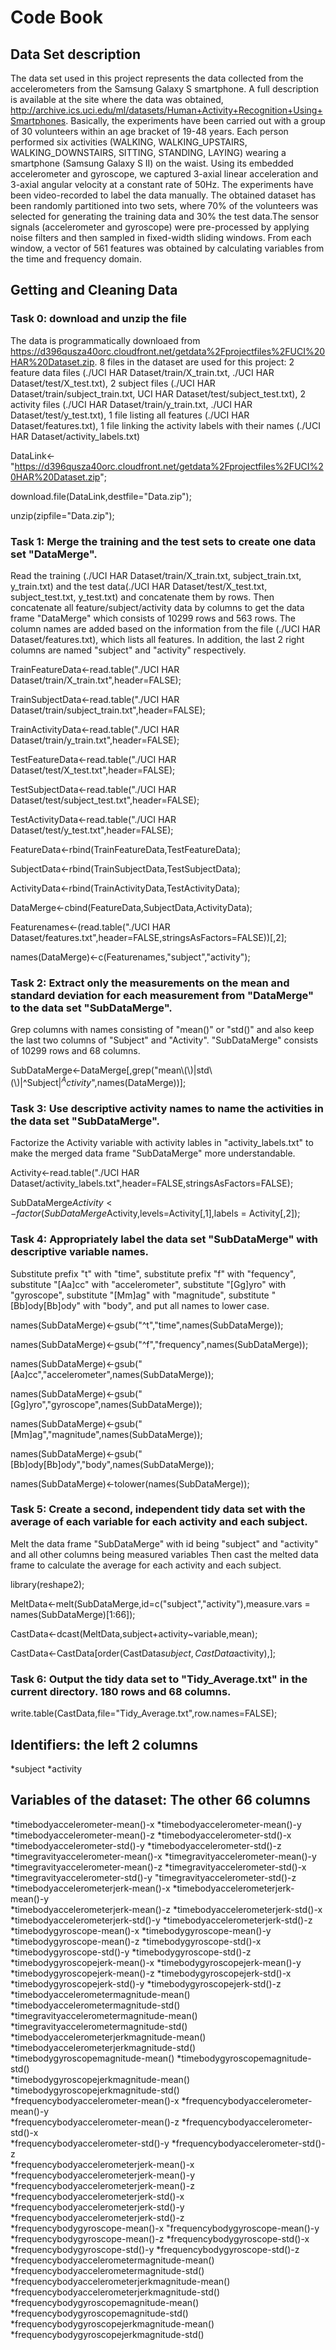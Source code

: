 # Code Book

## Data Set description 
The data set used in this project represents the data collected from the accelerometers from the Samsung Galaxy S smartphone.  A full description is available at the site where the data was obtained, http://archive.ics.uci.edu/ml/datasets/Human+Activity+Recognition+Using+Smartphones. Basically, the experiments have been carried out with a group of 30 volunteers within an age bracket of 19-48 years. Each person performed six activities (WALKING, WALKING_UPSTAIRS, WALKING_DOWNSTAIRS, SITTING, STANDING, LAYING) wearing a smartphone (Samsung Galaxy S II) on the waist. Using its embedded accelerometer and gyroscope, we captured 3-axial linear acceleration and 3-axial angular velocity at a constant rate of 50Hz. The experiments have been video-recorded to label the data manually. The obtained dataset has been randomly partitioned into two sets, where 70% of the volunteers was selected for generating the training data and 30% the test data.The sensor signals (accelerometer and gyroscope) were pre-processed by applying noise filters and then sampled in fixed-width sliding windows. From each window, a vector of 561 features was obtained by calculating variables from the time and frequency domain. 

## Getting and Cleaning Data 
### Task 0: download and unzip the file

The data is programmatically downloaed from https://d396qusza40orc.cloudfront.net/getdata%2Fprojectfiles%2FUCI%20HAR%20Dataset.zip.
8 files in the dataset are used for this project: 2 feature data files (./UCI HAR Dataset/train/X_train.txt, ./UCI HAR Dataset/test/X_test.txt), 2 subject files (./UCI HAR Dataset/train/subject_train.txt, UCI HAR Dataset/test/subject_test.txt), 2 activity files (./UCI HAR Dataset/train/y_train.txt, ./UCI HAR Dataset/test/y_test.txt), 1 file listing all features (./UCI HAR Dataset/features.txt), 1 file linking the activity labels with their names (./UCI HAR Dataset/activity_labels.txt)

DataLink<-"https://d396qusza40orc.cloudfront.net/getdata%2Fprojectfiles%2FUCI%20HAR%20Dataset.zip";

download.file(DataLink,destfile="Data.zip");

unzip(zipfile="Data.zip");   

### Task 1: Merge the training and the test sets to create one data set "DataMerge".

Read the training (./UCI HAR Dataset/train/X_train.txt, subject_train.txt, y_train.txt) and the test data(./UCI HAR Dataset/test/X_test.txt, subject_test.txt, y_test.txt) and concatenate them by rows. Then concatenate all feature/subject/activity data by columns to get the data frame "DataMerge" which consists of 10299 rows and 563 rows. The column names are added based on the information from the file (./UCI HAR Dataset/features.txt), which lists all features. In addition, the last 2 right columns are named "subject" and "activity" respectively.

TrainFeatureData<-read.table("./UCI HAR Dataset/train/X_train.txt",header=FALSE);

TrainSubjectData<-read.table("./UCI HAR Dataset/train/subject_train.txt",header=FALSE);

TrainActivityData<-read.table("./UCI HAR Dataset/train/y_train.txt",header=FALSE);

TestFeatureData<-read.table("./UCI HAR Dataset/test/X_test.txt",header=FALSE);

TestSubjectData<-read.table("./UCI HAR Dataset/test/subject_test.txt",header=FALSE);

TestActivityData<-read.table("./UCI HAR Dataset/test/y_test.txt",header=FALSE);

FeatureData<-rbind(TrainFeatureData,TestFeatureData);    

SubjectData<-rbind(TrainSubjectData,TestSubjectData);   

ActivityData<-rbind(TrainActivityData,TestActivityData); 

DataMerge<-cbind(FeatureData,SubjectData,ActivityData);

Featurenames<-(read.table("./UCI HAR Dataset/features.txt",header=FALSE,stringsAsFactors=FALSE))[,2];

names(DataMerge)<-c(Featurenames,"subject","activity"); 

### Task 2: Extract only the measurements on the mean and standard deviation for each measurement from "DataMerge" to the data set "SubDataMerge".

Grep columns with names consisting of "mean()" or "std()" and also keep the last two columns of "Subject" and "Activity". "SubDataMerge" consists of 10299 rows and 68 columns.

SubDataMerge<-DataMerge[,grep("mean\\(\\)|std\\(\\)|^Subject$|^Activity$",names(DataMerge))];


### Task 3: Use descriptive activity names to name the activities in the data set "SubDataMerge".

Factorize the Activity variable with activity lables in "activity_labels.txt" to make the merged data frame "SubDataMerge" more understandable.

Activity<-read.table("./UCI HAR Dataset/activity_labels.txt",header=FALSE,stringsAsFactors=FALSE);

SubDataMerge$Activity<-factor(SubDataMerge$Activity,levels=Activity[,1],labels = Activity[,2]);

### Task 4: Appropriately label the data set "SubDataMerge" with descriptive variable names.

Substitute prefix "t" with "time", substitute prefix "f" with "fequency", substitute "[Aa]cc" with "accelerometer", substitute "[Gg]yro" with "gyroscope", substitute "[Mm]ag" with "magnitude", substitute "[Bb]ody[Bb]ody" with "body", and put all names to lower case.

names(SubDataMerge)<-gsub("^t","time",names(SubDataMerge));     
        
names(SubDataMerge)<-gsub("^f","frequency",names(SubDataMerge));    
    
names(SubDataMerge)<-gsub("[Aa]cc","accelerometer",names(SubDataMerge));

names(SubDataMerge)<-gsub("[Gg]yro","gyroscope",names(SubDataMerge));   

names(SubDataMerge)<-gsub("[Mm]ag","magnitude",names(SubDataMerge));   

names(SubDataMerge)<-gsub("[Bb]ody[Bb]ody","body",names(SubDataMerge)); 

names(SubDataMerge)<-tolower(names(SubDataMerge));

### Task 5: Create a second, independent tidy data set with the average of each variable for each activity and each subject.

Melt the data frame "SubDataMerge" with id being "subject" and "activity" and all other columns being measured variables Then cast the melted data frame to calculate the average for each activity and each subject.


library(reshape2);

MeltData<-melt(SubDataMerge,id=c("subject","activity"),measure.vars = names(SubDataMerge)[1:66]); 

CastData<-dcast(MeltData,subject+activity~variable,mean);

CastData<-CastData[order(CastData$subject,CastData$activity),];


### Task 6: Output the tidy data set to "Tidy_Average.txt" in the current directory. 180 rows and 68 columns.

write.table(CastData,file="Tidy_Average.txt",row.names=FALSE);

## Identifiers: the left 2 columns
*subject
*activity

## Variables of the dataset: The other 66 columns
*timebodyaccelerometer-mean()-x
*timebodyaccelerometer-mean()-y
*timebodyaccelerometer-mean()-z
*timebodyaccelerometer-std()-x
*timebodyaccelerometer-std()-y
*timebodyaccelerometer-std()-z
*timegravityaccelerometer-mean()-x
*timegravityaccelerometer-mean()-y
*timegravityaccelerometer-mean()-z
*timegravityaccelerometer-std()-x
*timegravityaccelerometer-std()-y               "timegravityaccelerometer-std()-z             
*timebodyaccelerometerjerk-mean()-x             *timebodyaccelerometerjerk-mean()-y            
*timebodyaccelerometerjerk-mean()-z           *timebodyaccelerometerjerk-std()-x        
*timebodyaccelerometerjerk-std()-y            *timebodyaccelerometerjerk-std()-z             
*timebodygyroscope-mean()-x                     *timebodygyroscope-mean()-y                    
*timebodygyroscope-mean()-z                     *timebodygyroscope-std()-x                     
*timebodygyroscope-std()-y                      *timebodygyroscope-std()-z                     
*timebodygyroscopejerk-mean()-x                 *timebodygyroscopejerk-mean()-y                
*timebodygyroscopejerk-mean()-z                 *timebodygyroscopejerk-std()-x                 
*timebodygyroscopejerk-std()-y                  *timebodygyroscopejerk-std()-z                 
*timebodyaccelerometermagnitude-mean()          *timebodyaccelerometermagnitude-std()          
*timegravityaccelerometermagnitude-mean()       *timegravityaccelerometermagnitude-std()       
*timebodyaccelerometerjerkmagnitude-mean()      *timebodyaccelerometerjerkmagnitude-std()      
*timebodygyroscopemagnitude-mean()              *timebodygyroscopemagnitude-std()              
*timebodygyroscopejerkmagnitude-mean()          *timebodygyroscopejerkmagnitude-std()          
*frequencybodyaccelerometer-mean()-x            *frequencybodyaccelerometer-mean()-y           
*frequencybodyaccelerometer-mean()-z            *frequencybodyaccelerometer-std()-x            
*frequencybodyaccelerometer-std()-y             *frequencybodyaccelerometer-std()-z            
*frequencybodyaccelerometerjerk-mean()-x        *frequencybodyaccelerometerjerk-mean()-y       
*frequencybodyaccelerometerjerk-mean()-z        *frequencybodyaccelerometerjerk-std()-x        
*frequencybodyaccelerometerjerk-std()-y        *frequencybodyaccelerometerjerk-std()-z       
*frequencybodygyroscope-mean()-x                "frequencybodygyroscope-mean()-y               
*frequencybodygyroscope-mean()-z                *frequencybodygyroscope-std()-x                
*frequencybodygyroscope-std()-y                 *frequencybodygyroscope-std()-z                
*frequencybodyaccelerometermagnitude-mean()    *frequencybodyaccelerometermagnitude-std()    
*frequencybodyaccelerometerjerkmagnitude-mean() *frequencybodyaccelerometerjerkmagnitude-std() 
*frequencybodygyroscopemagnitude-mean()         *frequencybodygyroscopemagnitude-std()         
*frequencybodygyroscopejerkmagnitude-mean()     *frequencybodygyroscopejerkmagnitude-std()

